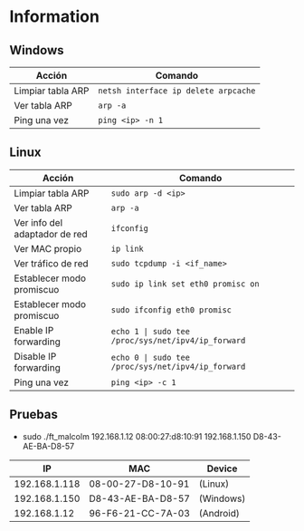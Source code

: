 # Information

## Windows

| Acción | Comando |
|--------|---------|
| Limpiar tabla ARP | `netsh interface ip delete arpcache` |
| Ver tabla ARP | `arp -a` |
| Ping una vez | `ping <ip> -n 1` |

## Linux

| Acción | Comando |
|--------|---------|
| Limpiar tabla ARP | `sudo arp -d <ip>` |
| Ver tabla ARP | `arp -a` |
| Ver info del adaptador de red | `ifconfig` |
| Ver MAC propio | `ip link` |
| Ver tráfico de red | `sudo tcpdump -i <if_name>` |
| Establecer modo promiscuo | `sudo ip link set eth0 promisc on` |
| Establecer modo promiscuo | `sudo ifconfig eth0 promisc` |
| Enable IP forwarding | `echo 1 \| sudo tee /proc/sys/net/ipv4/ip_forward` |
| Disable IP forwarding | `echo 0 \| sudo tee /proc/sys/net/ipv4/ip_forward` |
| Ping una vez | `ping <ip> -c 1` |

## Pruebas

- sudo ./ft_malcolm 192.168.1.12 08:00:27:d8:10:91 192.168.1.150 D8-43-AE-BA-D8-57

| IP | MAC | Device |
|----|-----|--------|
|192.168.1.118 | 08-00-27-D8-10-91 | (Linux) |
|192.168.1.150 | D8-43-AE-BA-D8-57 | (Windows) |
|192.168.1.12 | 96-F6-21-CC-7A-03 | (Android) |